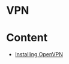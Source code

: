 # VPN

# Content
* [Installing OpenVPN](https://www.digitalocean.com/community/tutorials/how-to-set-up-an-openvpn-server-on-ubuntu-14-04)